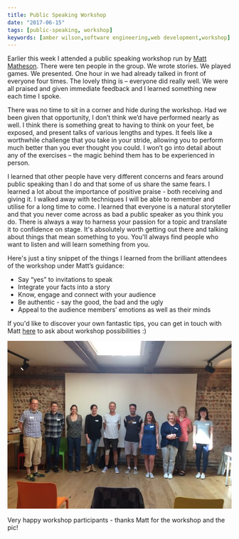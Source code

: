 ```yaml
---
title: Public Speaking Workshop
date: "2017-06-15"
tags: [public-speaking, workshop]
keywords: [amber wilson,software engineering,web development,workshop]
---
```


Earlier this week I attended a public speaking workshop run by [Matt Matheson](https://www.improvisingchange.co.uk/). There were ten people in the group. We wrote stories. We played games. We presented. One hour in we had already talked in front of everyone four times. The lovely thing is – everyone did really well. We were all praised and given immediate feedback and I learned something new each time I spoke.

There was no time to sit in a corner and hide during the workshop. Had we been given that opportunity, I don’t think we’d have performed nearly as well. I think there is something great to having to think on your feet, be exposed, and present talks of various lengths and types. It feels like a worthwhile challenge that you take in your stride, allowing you to perform much better than you ever thought you could. I won’t go into detail about any of the exercises – the magic behind them has to be experienced in person.

I learned that other people have very different concerns and fears around public speaking than I do and that some of us share the same fears. I learned a lot about the importance of positive praise - both receiving and giving it. I walked away with techniques I will be able to remember and utilise for a long time to come. I learned that everyone is a natural storyteller and that you never come across as bad a public speaker as you think you do. There is always a way to harness your passion for a topic and translate it to confidence on stage. It's absolutely worth getting out there and talking about things that mean something to you. You'll always find people who want to listen and will learn something from you.

Here's just a tiny snippet of the things I learned from the brilliant attendees of the workshop under Matt’s guidance:

*   Say “yes” to invitations to speak
*   Integrate your facts into a story
*   Know, engage and connect with your audience
*   Be authentic - say the good, the bad and the ugly
*   Appeal to the audience members’ emotions as well as their minds

If you'd like to discover your own fantastic tips, you can get in touch with Matt [here](https://www.improvisingchange.co.uk/get-in-touch) to ask about workshop possibilities :)

![](img/publicspeaking.jpg)

Very happy workshop participants - thanks Matt for the workshop and the pic!